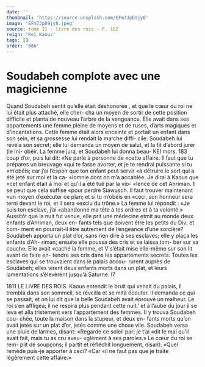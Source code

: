 ```yaml
---
date: ''
thumbnail: 'https://source.unsplash.com/EFm7JpD9jy8'
image: 'EFm7JpD9jy8.jpeg'
source: tome II - livre des rois - P. 182
reign: 'Keï Kaous'
tags: []
order: '066'
---
```


# Soudabeh complote avec une magicienne

Quand Soudabeh sentit qu’elle était déshonorée , et
que le cœur du roi ne lui était plus attaché, elle cher-
cha un moyen de sortir de cette position difficile et planta de nouveau l’arbre de la vengeance. Elle avait dans ses appartements une femme pleine de moyens et de ruses, d’arts magiques et d’incantations. Cette
femme était alors enceinte et portait un enfant dans son sein, et sa grossesse lui rendait la marche diffi- cile. Soudabeh lui révéla son secret; elle lui demanda
un moyen de salut, et la fit d’abord jurer (le Ini- obéir. La femme jura, et Soudabeh lui donna beau-
KEI mors. 183 coup d’or, puis lui dit: «Ne parle à personne de
«cette affaire. Il faut que tu prépares un breuvage «qui te fasse avorter, et je te rendrai puissante si tu «m’obéis; car j’ai l’espoir que ton enfant peut servir
«à détruire le sort qui a été jeté sur moi et la ca- «Iomnie dont on m’a accablée. Je dirai à Kaous que «cet enfant était à moi et qu’il a été tué par la vio-
«Ience de cet Ahriman. Il se peut que cela suffise
«pour perdre Siawusch. Il faut trouver maintenant «un moyen d’exécuter ce plan; et si tu m’obéis en
«ceci, son honneur sera terni devant le roi, et il sera «exclu du trône.»
La femme lui répondit : «Je suis ton esclave, j’ai «abandonné ma tête à tes ordres et à ta volonté.»
Aussitôt que la nuit fut venue, elle prit une médecine etmit au monde deux enfants d’Ahriman, deux en- fants tels que doivent être les petits du Div; et com- ment en pourrait-il être autrement de l’engeance
d’une sorcière? Soudabeh apporta un plat d’or, sans
rien dire à ses esclaves; elle y plaça les enfants d’Ah-
riman; ensuite elle poussa des cris et se laissa tom- ber sur sa couche. Elle avait «caché la femme, et V s’était mise elle-même sur son lit avant de faire en-
tendre ses cris dans les appartements secrets. Toutes les esclaves qui se trouvaient dans le palais accou- rurent auprès de Soudabeh; elles virent deux enfants morts dans un plat, et leurs lamentations s’élevèrent
jusqu’à Saturne.
l7

1811 LE LIVRE DES ROIS.
Kaous entendit le bruit qui venait du palais, il
trembla dans son sommeil, se réveilla et se mità écouter. Il demanda ce qui se passait, et on lui dit que la belle Soudabeh avait éprouvé un malheur. Le roi s’en affligea; il ne respira plus pendant cette nuit.’
et à l’aube du jour il se leva et alla tristement vers l’appartement des femmes. Il y trouva Soudabeh cou- chée, toute la maison dans la stupeur, et deux en- fants morts qu’on avait jetés sur un plat d’or, jetés
comme une chose vile. Soudabeh versa une pluie de larmes, disant: «Regarde ce soleil par; je t’ai
«dit le mal qu’il avait fait, mais tu as cru aveu- «glément à ses paroles.» Le cœur du roi se rem- plit de soupçons; il partit et réfléchit longuement, disant: «Quel remède puis-je apporter à ceci? «Car «il ne faut pas que je traite légèrement cette affaire.»
